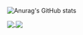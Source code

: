 ![Anurag's GitHub stats](https://github-readme-stats.vercel.app/api?username=BogdanOtava&theme=merko&show_icons=true)

<a href="https://github.com/BogdanOtava/Twitter-Scraping">
  <img align="center" src="https://github-readme-stats.vercel.app/api/pin/?username=BogdanOtava&repo=Twitter-Scraping&theme=merko" />
</a>
<a href="https://github.com/BogdanOtava/Type-The-Alphabet">
  <img align="center" src="https://github-readme-stats.vercel.app/api/pin/?username=BogdanOtava&repo=Type-The-Alphabet&theme=merko" />
</a>
